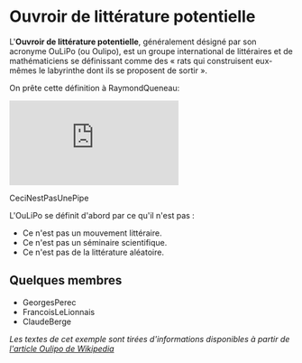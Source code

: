 # Ouvroir de littérature potentielle

L'**Ouvroir de littérature potentielle**, généralement désigné par son acronyme OuLiPo (ou Oulipo), est un groupe international de littéraires et de mathématiciens se définissant comme des « rats qui construisent eux-mêmes le labyrinthe dont ils se proposent de sortir ». 

On prête cette définition à RaymondQueneau:

![Non.](https://secure.php.net/images/logo.php)

CeciNestPasUnePipe

L'OuLiPo se définit d'abord par ce qu'il n'est pas :
- Ce n'est pas un mouvement littéraire.
- Ce n'est pas un séminaire scientifique.
- Ce n'est pas de la littérature aléatoire.

## Quelques membres
- GeorgesPerec
- FrancoisLeLionnais
- ClaudeBerge


*Les textes de cet exemple sont tirées d'informations disponibles à partir de [l'article Oulipo de Wikipedia](http://fr.wikipedia.org/wiki/Oulipo)*

